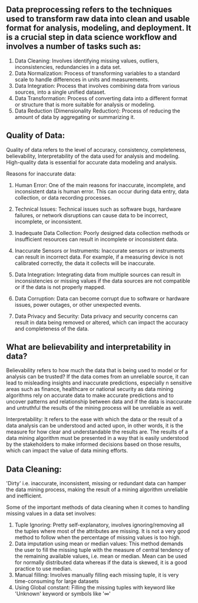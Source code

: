 ## Data preprocessing refers to the techniques used to transform raw data into clean and usable format for analysis, modeling, and deployment. It is a crucial step in data science workflow and involves a number of tasks such as:

1. Data Cleaning: Involves identifying missing values, outliers, inconsistencies, redundancies in a data set. 
2. Data Normalization: Process of transforming variables to a standard scale to handle differences in units and measurements.
3. Data Integration: Process that involves combining data from various sources, into a single unified dataset. 
4. Data Transformation: Process of converting data into a different format or structure that is more suitable for analysis or modeling. 
5. Data Reduction (Dimensionality Reduction): Process of reducing the amount of data by aggregating or summarizing it.

## Quality of Data:

Quality of data refers to the level of accuracy, consistency, completeness, believability, Interpretability of the data used for analysis and modeling. High-quality data is essential for accurate data modeling and analysis. 

Reasons for inaccurate data:

1.  Human Error: One of the main reasons for inaccurate, incomplete, and inconsistent data is human error. This can occur during data entry, data collection, or data recording processes.
    
2.  Technical Issues: Technical issues such as software bugs, hardware failures, or network disruptions can cause data to be incorrect, incomplete, or inconsistent.
    
3.  Inadequate Data Collection: Poorly designed data collection methods or insufficient resources can result in incomplete or inconsistent data.
    
4.  Inaccurate Sensors or Instruments: Inaccurate sensors or instruments can result in incorrect data. For example, if a measuring device is not calibrated correctly, the data it collects will be inaccurate.
    
5.  Data Integration: Integrating data from multiple sources can result in inconsistencies or missing values if the data sources are not compatible or if the data is not properly mapped.
    
6.  Data Corruption: Data can become corrupt due to software or hardware issues, power outages, or other unexpected events.
    
7.  Data Privacy and Security: Data privacy and security concerns can result in data being removed or altered, which can impact the accuracy and completeness of the data.

## What are believability and interpretability in data?

Believability refers to how much the data that is being used to model or for analysis can be trusted? If the data comes from an unreliable source, it can lead to misleading insights and inaccurate predictions, especially n sensitive areas such as finance, healthcare or national security as data mining algorithms rely on accurate data to make accurate predictions and to uncover patterns and relationship between data and if the data is inaccurate and untruthful the results of the mining process will be unreliable as well. 

Interpretability: It refers to the ease with which the data or the result of a data analysis can be understood and acted upon, in other words, it is the measure for how clear and understandable the results are. The results of a data mining algorithm must be presented in a way that is easily understood by the stakeholders to make informed decisions based on those results, which can impact the value of data mining efforts. 

## Data Cleaning:

'Dirty' i.e. inaccurate, inconsistent, missing or redundant data can hamper the data mining process, making the result of a mining algorithm unreliable and inefficient. 

Some of the important methods of data cleaning when it comes to handling missing values in a data set involves:
 1. Tuple Ignoring: Pretty self-explanatory, involves ignoring/removing all the tuples where most of the attributes are missing. It is not a very good method to follow when the percentage of missing values is too high. 
 2. Data imputation using mean or median values: This method demands the user to fill the missing tuple with the measure of central tendency of the remaining available values, i.e. mean or median. Mean can be used for normally distributed data whereas if the data is skewed, it is a good practice to use median. 
 3. Manual filling: Involves manually filling each missing tuple, it is very time-consuming for large datasets
 4. Using Global constant: Filling the missing tuples with keyword like 'Unknown' keyword or symbols like '∞'